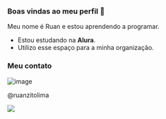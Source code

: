 ### Boas vindas ao meu perfil  👋


Meu nome é Ruan e estou aprendendo a programar.

- Estou estudando na **Alura**.
- Utilizo esse espaço para a minha organização.

### Meu contato 

![image](https://github.com/user-attachments/assets/a0bbdd3e-b338-4efd-af2c-ed45f5b19db9)


@ruanzitolima

![](https://media1.tenor.com/m/kWejy2kDcTwAAAAC/office.gif)
